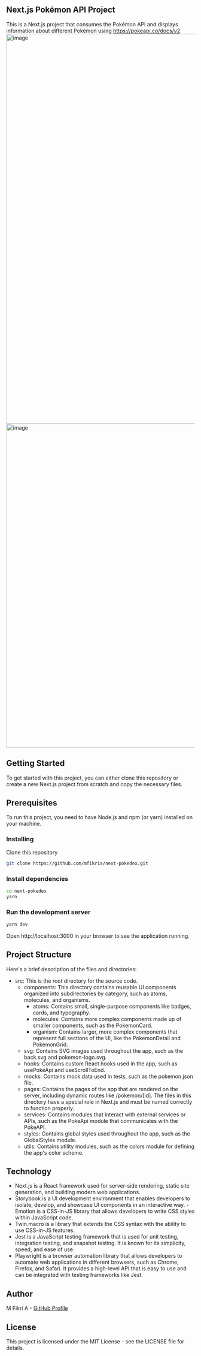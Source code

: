 ## Next.js Pokémon API Project
This is a Next.js project that consumes the Pokémon API and displays information about different Pokémon using https://pokeapi.co/docs/v2
<img width="1041" alt="image" src="https://user-images.githubusercontent.com/9253585/226161666-32938781-c21b-474e-bfc2-8e84f7e937f5.png">
<img width="865" alt="image" src="https://user-images.githubusercontent.com/9253585/226161689-e503d601-5eae-4df6-a119-25982ec1c47d.png">

## Getting Started
To get started with this project, you can either clone this repository or create a new Next.js project from scratch and copy the necessary files.

## Prerequisites
To run this project, you need to have Node.js and npm (or yarn) installed on your machine.

### Installing
Clone this repository

```bash
git clone https://github.com/mfikria/next-pokedex.git
```

### Install dependencies

```bash
cd next-pokedex
yarn
```

### Run the development server

```bash
yarn dev
```

Open http://localhost:3000 in your browser to see the application running.

## Project Structure
Here's a brief description of the files and directories:

- src: This is the root directory for the source code.
  - components: This directory contains reusable UI components organized into subdirectories by category, such as atoms, molecules, and organisms.
    - atoms: Contains small, single-purpose components like badges, cards, and typography.
    - molecules: Contains more complex components made up of smaller components, such as the PokemonCard.
    - organism: Contains larger, more complex components that represent full sections of the UI, like the PokemonDetail and PokemonGrid.
  - svg: Contains SVG images used throughout the app, such as the back.svg and pokemon-logo.svg.
  - hooks: Contains custom React hooks used in the app, such as usePokeApi and useScrollToEnd.
  - mocks: Contains mock data used in tests, such as the pokemon.json file.
  - pages: Contains the pages of the app that are rendered on the server, including dynamic routes like /pokemon/[id]. The files in this directory have a special role in Next.js and must be named correctly to function properly.
  - services: Contains modules that interact with external services or APIs, such as the PokeApi module that communicates with the PokeAPI.
  - styles: Contains global styles used throughout the app, such as the GlobalStyles module.
  - utils: Contains utility modules, such as the colors module for defining the app's color scheme.

## Technology
- Next.js is a React framework used for server-side rendering, static site generation, and building modern web applications.
- Storybook is a UI development environment that enables developers to isolate, develop, and showcase UI components in an interactive way. - Emotion is a CSS-in-JS library that allows developers to write CSS styles within JavaScript code.
- Twin.macro is a library that extends the CSS syntax with the ability to use CSS-in-JS features.
- Jest is a JavaScript testing framework that is used for unit testing, integration testing, and snapshot testing. It is known for its simplicity, speed, and ease of use.
- Playwright is a browser automation library that allows developers to automate web applications in different browsers, such as Chrome, Firefox, and Safari. It provides a high-level API that is easy to use and can be integrated with testing frameworks like Jest.

## Author
M Fikri A - [GitHub Profile](https://github.com.mfikria)

## License
This project is licensed under the MIT License - see the LICENSE file for details.

